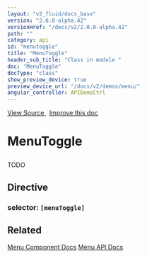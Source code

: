 ```yaml
---
layout: "v2_fluid/docs_base"
version: "2.0.0-alpha.42"
versionHref: "/docs/v2/2.0.0-alpha.42"
path: ""
category: api
id: "menutoggle"
title: "MenuToggle"
header_sub_title: "Class in module "
doc: "MenuToggle"
docType: "class"
show_preview_device: true
preview_device_url: "/docs/v2/demos/menu/"
angular_controller: APIDemoCtrl 
---
```





<div class="improve-docs">
<a href='http://github.com/driftyco/ionic2/tree/master/ionic/components/menu/menu-toggle.ts#L5'>
View Source
</a>
&nbsp;
<a href='http://github.com/driftyco/ionic2/edit/master/ionic/components/menu/menu-toggle.ts#L5'>
Improve this doc
</a>
</div>





<h1 class="api-title">


MenuToggle






</h1>






<p>TODO</p>


<h2>Directive</h2>
<h3>selector: <code>[menuToggle]</code></h3>
<!-- @usage tag -->


<!-- @property tags -->


<!-- methods on the class --><!-- related link -->

<h2>Related</h2>

<a href='/docs/v2/components#menus'>Menu Component Docs</a>
<a href='../../menu/Menu'>Menu API Docs</a><!-- end content block -->


<!-- end body block -->

